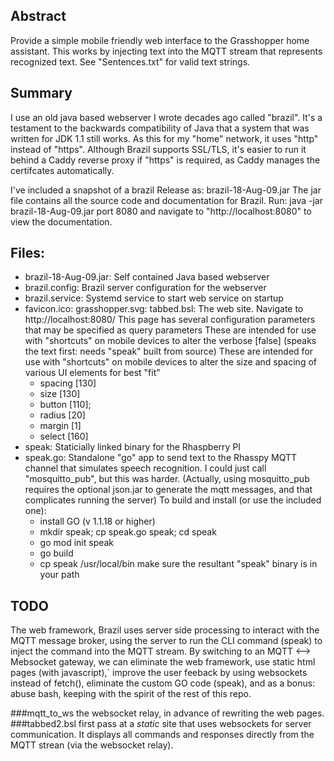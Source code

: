 ## Abstract
Provide a simple mobile friendly web interface to the Grasshopper home
assistant.  This works by injecting text into the MQTT stream that 
represents recognized text.  See "Sentences.txt" for valid text strings.

## Summary
I use an old java based webserver I wrote decades ago called "brazil".
It's a testament to the backwards compatibility of Java that a system
that was written for JDK 1.1 still works. As this for my "home" network, 
it uses "http" instead of "https".  Although Brazil supports SSL/TLS, it's easier
to run it behind a Caddy reverse proxy if "https" is required, as Caddy manages the
certifcates automatically.

I've included a snapshot of a brazil Release as:
  brazil-18-Aug-09.jar
The jar file contains all the source code and documentation for Brazil. Run:
  java -jar brazil-18-Aug-09.jar port 8080
and navigate to "http://localhost:8080" to view the documentation.

## Files:
- brazil-18-Aug-09.jar:
   Self contained Java based webserver
- brazil.config:
   Brazil server configuration for the webserver
- brazil.service:
   Systemd service to start web service on startup
- favicon.ico: grasshopper.svg: tabbed.bsl:
   The web site.  Navigate to http://localhost:8080/
   This page has several configuration parameters that may be specified as
   query parameters These are intended for use with "shortcuts" on mobile devices
   to alter the
     verbose [false] (speaks the text first: needs "speak" built from source)
   These are intended for use with "shortcuts" on mobile devices
   to alter the size and spacing of various UI elements for best "fit"
     - spacing [130]
     - size [130]
     - button [110];
     - radius [20]
     - margin [1]
     - select [160]
- speak:
   Staticially linked binary for the Rhaspberry PI
- speak.go:
   Standalone "go" app to send text to the Rhasspy MQTT channel that
   simulates speech recognition.  I could just call "mosquitto_pub",
   but this was harder.  (Actually, using mosquitto_pub requires the
   optional json.jar to generate the mqtt messages, and that complicates
   running the server)
   To build and install (or use the included one):
     - install GO (v 1.1.18 or higher)
     - mkdir speak; cp speak.go speak; cd speak
     - go mod init speak
     - go build
     - cp speak /usr/local/bin
   make sure the resultant "speak" binary is in your path

## TODO
  The web framework, Brazil uses server side processing to interact with the MQTT
  message broker, using the server to run the CLI command (speak) to inject the 
  command into the MQTT stream.  By switching to an MQTT <--> Mebsocket gateway, 
  we can eliminate the web framework, use static html pages (with javascript),`
  improve the user feeback by using websockets instead of fetch(), eliminate the
  custom GO code (speak), and as a bonus: abuse bash, keeping with the spirit of
  the rest of this repo.

  ###mqtt_to_ws
  the websocket relay, in advance of rewriting the web pages.
  ###tabbed2.bsl
  first pass at a *static* site that uses websockets for server communication.
    It displays all commands and responses directly from the MQTT strean (via the websocket relay).
